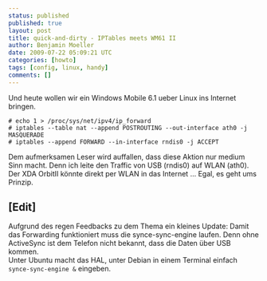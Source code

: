 ```yaml
---
status: published
published: true
layout: post
title: quick-and-dirty - IPTables meets WM61 II
author: Benjamin Moeller
date: 2009-07-22 05:09:21 UTC
categories: [howto]
tags: [config, linux, handy]
comments: []
---
```


Und heute wollen wir ein Windows Mobile 6.1 ueber Linux ins Internet bringen.  

```
# echo 1 > /proc/sys/net/ipv4/ip_forward  
# iptables --table nat --append POSTROUTING --out-interface ath0 -j MASQUERADE  
# iptables --append FORWARD --in-interface rndis0 -j ACCEPT  
```

Dem aufmerksamen Leser wird auffallen, dass diese Aktion nur medium Sinn macht. Denn ich leite den Traffic von USB (rndis0) auf WLAN (ath0). Der XDA OrbitII könnte direkt per WLAN in das Internet ... Egal, es geht ums Prinzip.  

## [Edit]
Aufgrund des regen Feedbacks zu dem Thema ein kleines Update:
Damit das Forwarding funktioniert muss  die synce-sync-engine laufen. Denn ohne ActiveSync ist dem Telefon nicht bekannt, dass die Daten über USB kommen.  
Unter Ubuntu macht das HAL, unter Debian in einem Terminal einfach `synce-sync-engine &` eingeben.  

